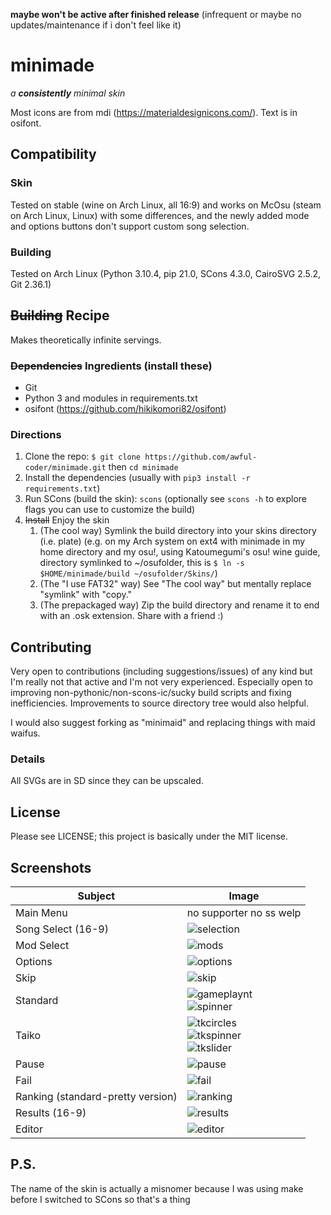 **maybe won't be active after finished release** (infrequent or maybe no updates/maintenance if i don't feel like it)
# minimade
*a **consistently** minimal skin*

Most icons are from mdi (https://materialdesignicons.com/).
Text is in osifont.

## Compatibility
### Skin
Tested on stable (wine on Arch Linux, all 16:9) and works on McOsu (steam on Arch Linux, Linux) with some differences, and the newly added mode and options buttons don't support custom song selection.

### Building
Tested on Arch Linux (Python 3.10.4, pip 21.0, SCons 4.3.0, CairoSVG 2.5.2, Git 2.36.1)

## ~~Building~~ Recipe
Makes theoretically infinite servings.
### ~~Dependencies~~ Ingredients (install these)
 - Git
 - Python 3 and modules in requirements.txt
 - osifont (https://github.com/hikikomori82/osifont)

### Directions
 1. Clone the repo: `$ git clone https://github.com/awful-coder/minimade.git` then `cd minimade`
 2. Install the dependencies (usually with `pip3 install -r requirements.txt`)
 3. Run SCons (build the skin): `scons` (optionally see `scons -h` to explore flags you can use to customize the build)
 4. ~~Install~~ Enjoy the skin
    1. (The cool way) Symlink the build directory into your skins directory (i.e. plate)
    (e.g. on my Arch system on ext4 with minimade in my home directory and my osu!, using Katoumegumi's osu! wine guide, directory symlinked to ~/osufolder, this is `$ ln -s $HOME/minimade/build ~/osufolder/Skins/`)
    2. (The "I use FAT32" way) See "The cool way" but mentally replace "symlink" with "copy."
    2. (The prepackaged way) Zip the build directory and rename it to end with an .osk extension. Share with a friend :)

## Contributing
Very open to contributions (including suggestions/issues) of any kind but I'm really not that active and I'm not very experienced.
Especially open to improving non-pythonic/non-scons-ic/sucky build scripts and fixing inefficiencies.
Improvements to source directory tree would also helpful.

I would also suggest forking as "minimaid" and replacing things with maid waifus.

### Details
All SVGs are in SD since they can be upscaled.

## License
Please see LICENSE; this project is basically under the MIT license.

## Screenshots
| Subject | Image |
| --- | --- |
| Main Menu | no supporter no ss welp |
| Song Select (16-9) | ![selection](https://user-images.githubusercontent.com/62647827/175831840-0109e70c-3356-437b-872d-c848ada4d865.png) |
| Mod Select | ![mods](https://user-images.githubusercontent.com/62647827/174412962-36acca33-91df-4cea-9ecd-35c78e9e91f1.png) |
| Options | ![options](https://user-images.githubusercontent.com/62647827/174412778-80bfc51a-8ce4-4708-b20b-b61593e7aff1.png) |
| Skip | ![skip](https://user-images.githubusercontent.com/62647827/174412978-e4fc916d-06fe-4174-82e1-89bb39424162.png) |
| Standard | ![gameplaynt](https://user-images.githubusercontent.com/62647827/174436427-4654c6e8-cc90-4739-9fd9-d043dc977d9e.png)<br>![spinner](https://user-images.githubusercontent.com/62647827/175786390-5bb3af51-07d7-415b-a473-b9f6f3cb09a3.png) |
| Taiko | ![tkcircles](https://user-images.githubusercontent.com/62647827/175785320-1a5b27d3-0e00-4bac-8fbd-bf4212cdc4ae.png)<br>![tkspinner](https://user-images.githubusercontent.com/62647827/175785347-5b5f9c5a-a642-42ce-8a8a-1a393bbe9024.png)<br>![tkslider](https://user-images.githubusercontent.com/62647827/175785362-4c68d002-f020-4ba3-8b0c-4a2e53618eee.png) |
| Pause | ![pause](https://user-images.githubusercontent.com/62647827/174436705-8509e6a4-9d61-4a01-abf0-c4fc71cc63d9.png) |
| Fail | ![fail](https://user-images.githubusercontent.com/62647827/174436678-adf38f9b-bc34-439f-a005-5977f0460da1.png) |
| Ranking (standard-pretty version) | ![ranking](https://user-images.githubusercontent.com/62647827/174413050-370d8d01-6773-4ac9-981f-4f94f57c66d4.png)
| Results (16-9) | ![results](https://user-images.githubusercontent.com/62647827/174412920-b72d0900-06ac-41f2-8e52-b6256615906e.png) |
| Editor | ![editor](https://user-images.githubusercontent.com/62647827/174436436-1e075593-78b2-481d-a808-b7b9c1939100.png) |

## P.S.
The name of the skin is actually a misnomer because I was using make before I switched to SCons so that's a thing
